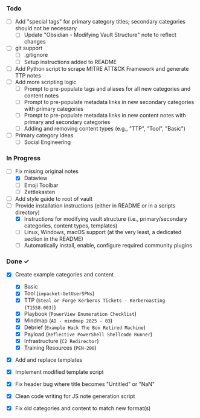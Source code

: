 ### Todo

- [ ] Add "special tags" for primary category titles; secondary categories should not be necessary
  - [ ] Update "Obsidian - Modifying Vault Structure" note to reflect changes
- [ ] git support
  - [ ] .gitignore
  - [ ] Setup instructions added to README
- [ ] Add Python script to scrape MITRE ATT&CK Framework and generate TTP notes
- [ ] Add more scripting logic
  - [ ] Prompt to pre-populate tags and aliases for all new categories and content notes
  - [ ] Prompt to pre-populate metadata links in new secondary categories with primary categories
  - [ ] Prompt to pre-populate metadata links in new content notes with primary and secondary categories
  - [ ] Adding and removing content types (e.g., "TTP", "Tool", "Basic")
- [ ] Primary category ideas
  - [ ] Social Engineering

### In Progress

- [ ] Fix missing original notes
  - [x] Dataview
  - [ ] Emoji Toolbar
  - [ ] Zettlekasten
- [ ] Add style guide to root of vault
- [ ] Provide installation instructions (either in README or in a scripts directory)
  - [x] Instructions for modifying vault structure (i.e., primary/secondary categories, content types, templates)
  - [ ] Linux, Windows, macOS support (at the very least, a dedicated section in the README)
  - [ ] Automatically install, enable, configure required community plugins

### Done ✓

- [x] Create example categories and content
  - [x] Basic
  - [x] Tool (`impacket-GetUserSPNs`)
  - [x] TTP (`Steal or Forge Kerberos Tickets - Kerberoasting (T1558.003)`)
  - [x] Playbook (`PowerView Enumeration Checklist`)
  - [x] Mindmap (`AD - mindmap 2025 - 03`)
  - [x] Debrief (`Example Hack The Box Retired Machine`)
  - [x] Payload (`Reflective PowerShell Shellcode Runner`)
  - [x] Infrastructure (`C2 Redirector`)
  - [x] Training Resources (`PEN-200`)
- [x] Add and replace templates
- [x] Implement modified template script
- [x] Fix header bug where title becomes "Untitled" or "NaN"
- [x] Clean code writing for JS note generation script
- [x] Fix old categories and content to match new format(s)

